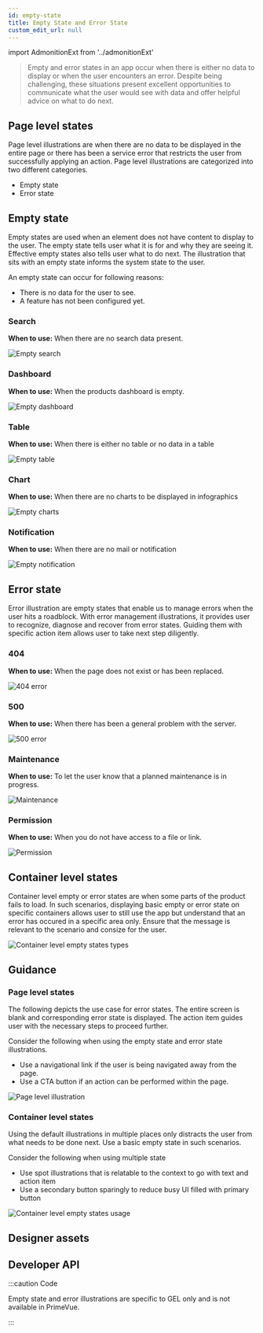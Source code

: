 ```yaml
---
id: empty-state
title: Empty State and Error State 
custom_edit_url: null
---
```


import AdmonitionExt from '../admonitionExt'

> Empty and error states in an app occur when there is either no data to display or when the user encounters an error. Despite being challenging, these situations present excellent opportunities to communicate what the user would see with data and offer helpful advice on what to do next.




## Page level states

Page level illustrations are when there are no data to be displayed in the entire page or there has been a service error that restricts the user from successfully applying an action. Page level illustrations are categorized into two different categories.
* Empty state
* Error state

<!-- *************** Empty state section *************** -->

## Empty state

Empty states are used when an element does not have content to display to the user. The empty state tells user what it is for and why they are seeing it. Effective empty states also tells user what to do next. The illustration that sits with an empty state informs the system state to the user. 

An empty state can occur for following reasons:

* There is no data for the user to see.
* A feature has not been configured yet. 

### Search

**When to use:** When there are no search data present.

![Empty search](img/empty-search.svg)

### Dashboard

**When to use:** When the products dashboard is empty.

![Empty dashboard](img/empty-dash.svg)

### Table

**When to use:** When there is  either no table or no data in a table

![Empty table](img/empty-table.svg)

### Chart

**When to use:** When there are no charts to be displayed in infographics

![Empty charts](img/empty-chart.svg)

### Notification

**When to use:** When there are no mail or notification

![Empty notification](img/empty-notification.svg)



<!-- *************** Error Illustration section *************** -->

## Error state

Error illustration are empty states that enable us to manage errors when the user hits a roadblock. With error management illustrations, it provides user to recognize, diagnose and recover from error states. Guiding them with specific action item allows user to take next step diligently.

### 404

**When to use:** When the page does not exist or has been replaced.

![404 error](img/404.svg)

### 500

**When to use:** When there has been a general problem with the server.

![500 error](img/500.svg)

### Maintenance

**When to use:** To let the user know that a planned maintenance is in progress.

![Maintenance](img/maintenance.svg)

### Permission

**When to use:** When you do not have access to a file or link.

![Permission](img/permission.svg)


## Container level states

Container level empty or error states are when some parts of the product fails to load. In such scenarios, displaying basic empty or error state on specific containers allows user to still use the app but understand that an error has occured in a specific area only. Ensure that the message is relevant to the scenario and consize for the user. 

![Container level empty states types](img/spot-illustration-types.svg)


## Guidance

### Page level states

The following depicts the use case for error states. The entire screen is blank and corresponding error state is displayed. The action item guides user with the necessary steps to proceed further.

Consider the following when using the empty state and error state illustrations.
* Use a navigational link if the user is being navigated away from the page.
* Use a CTA button if an action can be performed within the page.

![Page level illustration](img/page-level-illustration.svg)


### Container level states

Using the default illustrations in multiple places only distracts the user from what needs to be done next. Use a basic empty state in such scenarios.

Consider the following when using multiple state
* Use spot illustrations that is relatable to the context to go with text and action item
* Use a secondary button sparingly to reduce busy UI filled with primary button

![Container level empty states usage](img/spot-illustrations.svg)


## Designer assets

<AdmonitionExt type="figma" url="https://www.figma.com/file/kzLxtqv6YGL0wotiqzgEo4/GEL-UI-Doc?node-id=1583%3A133034&t=wvR816gaBde6jnRE-4" />


## Developer API

:::caution Code

Empty state and error illustrations are specific to GEL only and is not available in PrimeVue.

:::